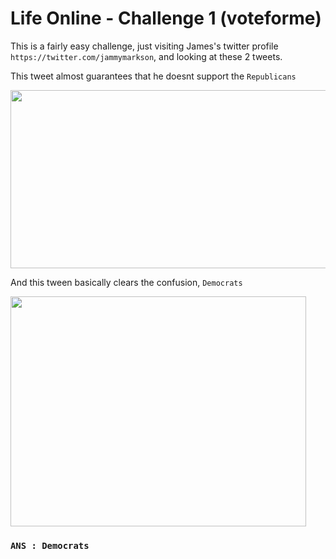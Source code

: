 # Life Online - Challenge 1 (voteforme)

This is a fairly easy challenge, just visiting James's twitter profile `https://twitter.com/jammymarkson`, and looking at these 2 tweets.

This tweet almost guarantees that he doesnt support the `Republicans`

<img src="https://user-images.githubusercontent.com/66634743/115953396-48801700-a4fc-11eb-93f0-6a6736aaa572.png" height=285 width=600>

And this tween basically clears the confusion, `Democrats`

<img src="https://user-images.githubusercontent.com/66634743/115953398-49b14400-a4fc-11eb-96b5-27ef88fe976d.png" height=368 width=473>


### `ANS : Democrats`
